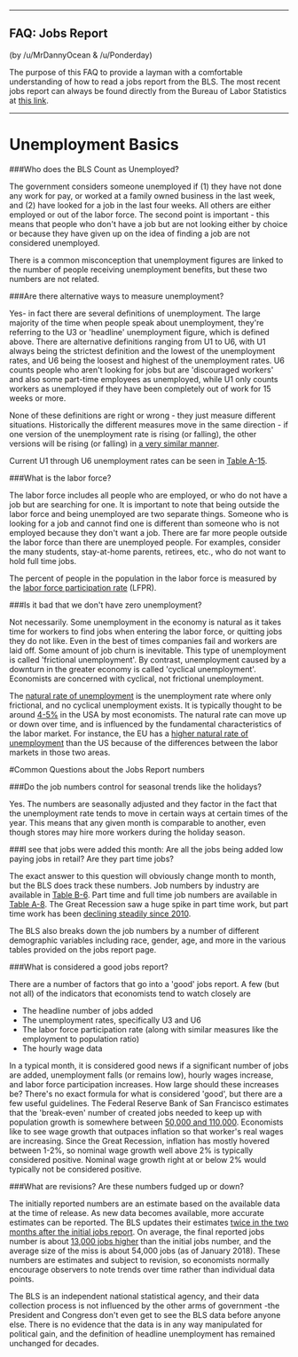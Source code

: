 ---------------------------
## FAQ: Jobs Report
(by /u/MrDannyOcean & /u/Ponderday)

The purpose of this FAQ to provide a layman with a comfortable understanding of how to read a jobs report from the BLS.  The most recent jobs report can always be found directly from the Bureau of Labor Statistics at [this link](https://www.bls.gov/news.release/empsit.nr0.htm).

-------------------------
# Unemployment Basics

###Who does the BLS Count as Unemployed?

The government considers someone unemployed if (1) they have not done any work for pay, or worked at a family owned business in the last week, and (2) have looked for a job in the last four weeks.  All others are either employed or out of the labor force.  The second point is important - this means that people who don't have a job but are not looking either by choice or because they have given up on the idea of finding a job are not considered unemployed.  

There is a common misconception that unemployment figures are linked to the number of people receiving unemployment benefits, but these two numbers are not related.

###Are there alternative ways to measure unemployment?

Yes- in fact there are several definitions of unemployment.  The large majority of the time when people speak about unemployment, they're referring to the U3 or 'headline' unemployment figure, which is defined above.  There are alternative definitions ranging from U1 to U6, with U1 always being the strictest definition and the lowest of the unemployment rates, and U6 being the loosest and highest of the unemployment rates.  U6 counts people who aren't looking for jobs but are 'discouraged workers' and also some part-time employees as unemployed, while U1 only counts workers as unemployed if they have been completely out of work for 15 weeks or more. 

None of these definitions are right or wrong - they just measure different situations.  Historically the different measures move in the same direction - if one version of the unemployment rate is rising (or falling), the other versions will be rising (or falling) in [a very similar manner](http://www.macrotrends.net/1377/u6-unemployment-rate).

Current U1 through U6 unemployment rates can be seen in [Table A-15](https://www.bls.gov/news.release/empsit.t15.htm).

###What is the labor force?

The labor force includes all people who are employed, or who do not have a job but are searching for one.  It is important to note that being outside the labor force and being unemployed are two separate things.  Someone who is looking for a job and cannot find one is different than someone who is not employed because they don't want a job.  There are far more people outside the labor force than there are unemployed people.  For examples, consider the many students, stay-at-home parents, retirees, etc., who do not want to hold full time jobs.  

The percent of people in the population in the labor force is measured by the [labor force participation rate](https://data.bls.gov/timeseries/LNS11300000) (LFPR).

###Is it bad that we don't have zero unemployment?

Not necessarily.  Some unemployment in the economy is natural as it takes time for workers to find jobs when entering the labor force, or quitting jobs they do not like.  Even in the best of times companies fail and workers are laid off. Some amount of job churn is inevitable.  This type of unemployment is called 'frictional unemployment'.  By contrast, unemployment caused by a downturn in the greater economy is called 'cyclical unemployment'.  Economists are concerned with cyclical, not frictional unemployment.  

The [natural rate of unemployment](https://en.wikipedia.org/wiki/Natural_rate_of_unemployment) is the unemployment rate where only frictional, and no cyclical unemployment exists.  It is typically thought to be around [4-5%](https://www.federalreserve.gov/faqs/economy_14424.htm) in the USA by most economists.  The natural rate can move up or down over time, and is influenced by the fundamental characteristics of the labor market.  For instance, the EU has a [higher natural rate of unemployment](https://www.ecb.europa.eu/press/key/date/2014/html/sp140822.en.html) than the US because of the differences between the labor markets in those two areas.


#Common Questions about the Jobs Report numbers


###Do the job numbers control for seasonal trends like the holidays? 

Yes.  The numbers are seasonally adjusted and they factor in the fact that the unemployment rate tends to move in certain ways at certain times of the year.  This means that any given month is comparable to another, even though stores may hire more workers during the holiday season. 

###I see that jobs were added this month: Are all the jobs being added low paying jobs in retail?  Are they part time jobs?

The exact answer to this question will obviously change month to month, but the BLS does track these numbers.  Job numbers by industry are available in [Table B-6](https://www.bls.gov/news.release/empsit.t22.htm).  Part time and full time job numbers are available in [Table A-8](https://www.bls.gov/news.release/empsit.t08.htm).  The Great Recession saw a huge spike in part time work, but part time work has been [declining steadily since 2010](https://fred.stlouisfed.org/series/LNS12032194). 

The BLS also breaks down the job numbers by a number of different demographic variables including race, gender, age, and more in the various tables provided on the jobs report page.

###What is considered a good jobs report?

There are a number of factors that go into a 'good' jobs report.  A few (but not all) of the indicators that economists tend to watch closely are

* The headline number of jobs added
* The unemployment rates, specifically U3 and U6
* The labor force participation rate (along with similar measures like the employment to population ratio)
* The hourly wage data

In a typical month, it is considered good news if a significant number of jobs are added, unemployment falls (or remains low), hourly wages increase, and labor force participation increases.  How large should these increases be?  There's no exact formula for what is considered 'good', but there are a few useful guidelines. 
 The Federal Reserve Bank of San Francisco estimates that the 'break-even' number of created jobs needed to keep up with population growth is somewhere between [50,000 and 110,000](https://www.frbsf.org/economic-research/publications/economic-letter/2016/october/trend-job-growth-where-is-normal/).  Economists like to see wage growth that outpaces inflation so that worker's real wages are increasing.  Since the Great Recession, inflation has mostly hovered between 1-2%, so nominal wage growth well above 2% is typically considered positive.  Nominal wage growth right at or below 2% would typically not be considered positive.

###What are revisions?  Are these numbers fudged up or down?

The initially reported numbers are an estimate based on the available data at the time of release.  As new data becomes available, more accurate estimates can be reported.  The BLS updates their estimates [twice in the two months after the initial jobs report](https://www.bls.gov/news.release/empsit.faq.htm).  On average, the final reported jobs number is about [13,000 jobs higher](https://www.bls.gov/web/empsit/cesnaicsrev.htm) than the initial jobs number, and the average size of the miss is about 54,000 jobs (as of January 2018).  These numbers are estimates and subject to revision, so economists normally encourage observers to note trends over time rather than individual data points.  

The BLS is an independent national statistical agency, and their data collection process is not influenced by the other arms of government -the President and Congress don't even get to see the BLS data before anyone else.  There is no evidence that the data is in any way manipulated for political gain, and the definition of headline unemployment has remained unchanged for decades.